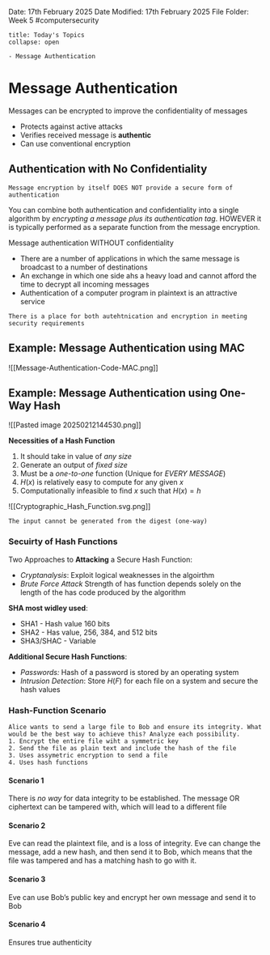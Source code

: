 Date: 17th February 2025
Date Modified: 17th February 2025
File Folder: Week 5
#computersecurity

```ad-abstract
title: Today's Topics
collapse: open

- Message Authentication

```
# Message Authentication

Messages can be encrypted to improve the confidentiality of messages
- Protects against active attacks
- Verifies received message is **authentic**
- Can use conventional encryption

##  Authentication with No Confidentiality

```ad-warning
Message encryption by itself DOES NOT provide a secure form of authentication
```

You can combine both authentication and confidentiality into a single algorithm by *encrypting a message plus its authentication tag*. HOWEVER it is typically performed as a separate function from the message encryption.

Message authentication WITHOUT confidentiality
- There are a number of applications in which the same message is broadcast to a number of destinations
- An exchange in which one side ahs a heavy load and cannot afford the time to decrypt all incoming messages
- Authentication of a computer program in plaintext is an attractive service

```ad-important
There is a place for both autehtnication and encryption in meeting security requirements
```

## Example: Message Authentication using MAC

![[Message-Authentication-Code-MAC.png]]

## Example: Message Authentication using One-Way Hash

![[Pasted image 20250212144530.png]]

**Necessities of a Hash Function**
1. It should take in value of *any size*
2. Generate an output of *fixed size*
3. Must be a *one-to-one* function (Unique for *EVERY MESSAGE*)
4. $H(x)$ is relatively easy to compute for any given $x$
5. Computationally infeasible to find $x$ such that $H(x) = h$

![[Cryptographic_Hash_Function.svg.png]]

```ad-important
The input cannot be generated from the digest (one-way)
```

### Secuirty of Hash Functions

Two Approaches to **Attacking** a Secure Hash Function:
- *Cryptanalysis*: Exploit logical weaknesses in the algoirthm
- *Brute Force Attack* Strength of has function depends solely on the length of the has code produced by the algorithm

**SHA most widley used**:
- SHA1 - Hash value 160 bits
- SHA2 - Has value, 256, 384, and 512 bits
- SHA3/SHAC - Variable

**Additional Secure Hash Functions**:
- *Passwords:* Hash of a password is stored by an operating system
- *Intrusion Detection*: Store $H(F)$ for each file on a system and secure the hash values

### Hash-Function Scenario

```ad-question
Alice wants to send a large file to Bob and ensure its integrity. What would be the best way to achieve this? Analyze each possibility.
1. Encrypt the entire file wiht a symmetric key
2. Send the file as plain text and include the hash of the file
3. Uses assymetric encryption to send a file
4. Uses hash functions
```


#### Scenario 1

There is *no way* for data integrity to be established. The message OR ciphertext can be tampered with, which will lead to a different file

#### Scenario 2

Eve can read the plaintext file, and is a loss of integrity. Eve can change the message, add a new hash, and then send it to Bob, which means that the file was tampered and has a matching hash to go with it.

#### Scenario 3

Eve can use Bob’s public key and encrypt her own message and send it to Bob

#### Scenario 4

Ensures true authenticity

